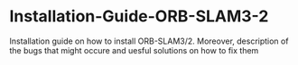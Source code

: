 # Installation-Guide-ORB-SLAM3-2
Installation guide on how to install ORB-SLAM3/2.  Moreover, description of the bugs that might occure and uesful solutions on how to fix them

